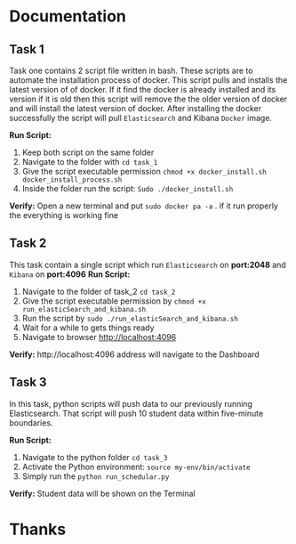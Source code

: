 #                               Documentation   
## Task 1
 Task one contains 2 script file written in bash. These scripts are to automate the installation process of docker. This script pulls and installs the latest version of of docker. If it find the docker is already installed and its version if it is old then this script will remove the the older version of docker and will install the latest version of docker. After installing the docker successfully the script will pull `Elasticsearch` and Kibana `Docker` image. 

**Run Script:**
1. Keep both script on the same folder
2. Navigate to the folder with `cd task_1`
3. Give the script executable permission `chmod +x docker_install.sh docker_install_process.sh`
4. Inside the folder run the script: `Sudo ./docker_install.sh`

**Verify:**
Open a new terminal and put `sudo docker pa -a` . if it run properly the everything is working fine

## Task 2

This task contain a single script which run `Elasticsearch` on **port:2048** and `Kibana` on **port:4096**
**Run Script:**

1. Navigate to the folder of task_2  `cd task_2`
2. Give the script executable permission by `chmod +x run_elasticSearch_and_kibana.sh`
3. Run the script by `sudo ./run_elasticSearch_and_kibana.sh`
4. Wait for a while to gets things ready 
5. Navigate to browser [http://localhost:4096](http://localhost:4096)

**Verify:**
http://localhost:4096 address will navigate to the Dashboard

## Task 3
In this task, python scripts will push data to our previously running Elasticsearch. That script will push 10 student data within five-minute boundaries.

**Run Script:**
1. Navigate to the python folder `cd task_3`
2. Activate the Python environment: `source my-env/bin/activate`
3. Simply run the `python run_schedular.py`

**Verify:**
Student data will be shown on the Terminal


# Thanks
